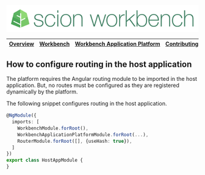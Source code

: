 ![SCION Workbench](/resources/site/logo/scion-workbench-banner.png)

[Overview][menu-overview] | [Workbench][menu-workbench] | [Workbench&nbsp;Application&nbsp;Platform][menu-workbench-application-platform] | [Contributing][menu-contributing] | [Changelog][menu-changelog] | [Sponsoring][menu-sponsoring] | [Links][menu-links]
|---|---|---|---|---|---|---|

## How to configure routing in the host application

The platform requires the Angular routing module to be imported in the host application. But, no routes must be configured as they are registered dynamically by the platform.

The following snippet configures routing in the host application.

```typescript
@NgModule({
  imports: [
    WorkbenchModule.forRoot(),
    WorkbenchApplicationPlatformModule.forRoot(...),
    RouterModule.forRoot([], {useHash: true}),
  ]
})
export class HostAppModule {
}
```

[menu-overview]: /README.md
[menu-workbench]: /resources/site/workbench.md
[menu-workbench-application-platform]: /resources/site/workbench-application-platform.md
[menu-contributing]: /CONTRIBUTING.md
[menu-changelog]: /resources/site/changelog.md
[menu-sponsoring]: /resources/site/sponsors.md
[menu-links]: /resources/site/links.md